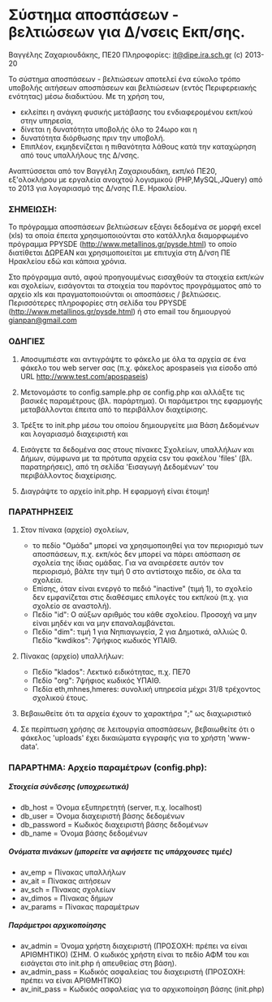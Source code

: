 # Σύστημα αποσπάσεων - βελτιώσεων για Δ/νσεις Εκπ/σης.
Βαγγέλης Ζαχαριουδάκης, ΠΕ20
Πληροφορίες: it@dipe.ira.sch.gr
(c) 2013-20

Το σύστημα αποσπάσεων - βελτιώσεων αποτελεί ένα εύκολο τρόπο υποβολής αιτήσεων αποσπάσεων και βελτιώσεων (εντός Περιφερειακής ενότητας)
μέσω διαδικτύου.
Με τη χρήση του, 
- εκλείπει η ανάγκη φυσικής μετάβασης του ενδιαφερομένου εκπ/κού στην υπηρεσία, 
- δίνεται η δυνατότητα υποβολής όλο το 24ωρο και η 
- δυνατότητα διόρθωσης πριν την υποβολή. 
- Επιπλέον, εκμηδενίζεται η πιθανότητα λάθους κατά την καταχώρηση από τους υπαλλήλους της Δ/νσης.

Αναπτύσσεται από τον Βαγγέλη Ζαχαριουδάκη, εκπ/κό ΠΕ20, εξ'ολοκλήρου με εργαλεία ανοιχτού λογισμικού (PHP,MySQL,JQuery) από το 2013 για λογαριασμό της Δ/νσης Π.Ε. Ηρακλείου.

### ΣΗΜΕΙΩΣΗ: 
Το πρόγραμμα αποσπάσεων βελτιώσεων εξάγει δεδομένα σε μορφή excel (xls) τα οποία έπειτα χρησιμοποιούνται
στο κατάλληλα διαμορφωμένο πρόγραμμα PPYSDE (http://www.metallinos.gr/pysde.html) το οποίο διατίθεται ΔΩΡΕΑΝ και
χρησιμοποιείται με επιτυχία στη Δ/νση ΠΕ Ηρακλείου εδώ και κάποια χρόνια.

Στο πρόγραμμα αυτό, αφού προηγουμένως εισαχθούν τα στοιχεία εκπ/κών και σχολείων, εισάγονται τα στοιχεία 
του παρόντος προγράμματος από το αρχείο xls και πραγματοποιούνται οι αποσπάσεις / βελτιώσεις.
Περισσότερες πληροφορίες στη σελίδα του PPYSDE (http://www.metallinos.gr/pysde.html) ή στο email του δημιουργού gianpan@gmail.com


### ΟΔΗΓΙΕΣ
1. Αποσυμπιέστε και αντιγράψτε το φάκελο με όλα τα αρχεία σε ένα φάκελο του web server σας (π.χ. φάκελος apospaseis για είσοδο από URL  http://www.test.com/apospaseis)

2. Μετονομάστε το config.sample.php σε config.php και αλλάξτε τις βασικές παραμέτρους (βλ. παράρτημα). Οι παράμετροι της εφαρμογής μεταβάλλονται έπειτα από το περιβάλλον διαχείρισης.

3. Τρέξτε το init.php μέσω του οποίου δημιουργείτε μια Βάση Δεδομένων και λογαριασμό διαχειριστή και

4. Εισάγετε τα δεδομένα σας στους πίνακες Σχολείων, υπαλλήλων και Δήμων, σύμφωνα με τα πρότυπα αρχεία csv του φακέλου 'files' (βλ. παρατηρήσεις), από τη σελίδα 'Εισαγωγή Δεδομένων' του περιβάλλοντος διαχείρισης.

4. Διαγράψτε το αρχείο init.php. Η εφαρμογή είναι έτοιμη!


### ΠΑΡΑΤΗΡΗΣΕΙΣ
1. Στον πίνακα (αρχείο) σχολείων, 
    * το πεδίο "Ομάδα" μπορεί να χρησιμοποιηθεί για τον περιορισμό των αποσπάσεων, π.χ. εκπ/κός δεν μπορεί να πάρει απόσπαση σε σχολεία της ίδιας ομάδας. 
Για να αναιρέσετε αυτόν τον περιορισμό, βάλτε την τιμή 0 στο αντίστοιχο πεδίο, σε όλα τα σχολεία. 
    * Επίσης, όταν είναι ενεργό το πεδιό "inactive" (τιμή 1), το σχολείο δεν εμφανίζεται στις διαθέσιμες επιλογές του εκπ/κού (π.χ. για σχολείο σε αναστολή).
    * Πεδίο "id": Ο αύξων αριθμός του κάθε σχολείου. Προσοχή να μην είναι μηδέν και να μην επαναλαμβάνεται.
    * Πεδίο "dim": τιμή 1 για Νηπιαγωγεία, 2 για Δημοτικά, αλλιώς 0. Πεδίο "kwdikos": 7ψήφιος κωδικός ΥΠΑΙΘ.

2. Πίνακας (αρχείο) υπαλλήλων: 
    * Πεδίο "klados": Λεκτικό ειδικότητας, π.χ. ΠΕ70
    * Πεδίο "org": 7ψήφιος κωδικός ΥΠΑΙΘ. 
    * Πεδία eth,mhnes,hmeres: συνολική υπηρεσία μέχρι 31/8 τρέχοντος σχολικού έτους.

3. Βεβαιωθείτε ότι τα αρχεία έχουν το χαρακτήρα ";" ως διαχωριστικό
4. Σε περίπτωση χρήσης σε λειτουργία αποσπάσεων, βεβαιωθείτε ότι ο φάκελος 'uploads' έχει δικαιώματα εγγραφής για το χρήστη 'www-data'.


### ΠΑΡΑΡΤΗΜΑ: Αρχείο παραμέτρων (config.php):

##### Στοιχεία σύνδεσης (υποχρεωτικά)
* db_host = Όνομα εξυπηρετητή (server, π.χ. localhost)
* db_user = Όνομα διαχειριστή βάσης δεδομένων
* db_password = Κωδικός διαχειριστή βάσης δεδομένων
* db_name = Όνομα βάσης δεδομένων

##### Ονόματα πινάκων (μπορείτε να αφήσετε τις υπάρχουσες τιμές)
* av_emp = Πίνακας υπαλλήλων
* av_ait = Πίνακας αιτήσεων
* av_sch = Πίνακας σχολείων
* av_dimos = Πίνακας δήμων
* av_params = Πίνακας παραμέτρων

##### Παράμετροι αρχικοποίησης
* av_admin = Όνομα χρήστη διαχειριστή (ΠΡΟΣΟΧΗ: πρέπει να είναι ΑΡΙΘΜΗΤΙΚΟ)
(ΣΗΜ. Ο κωδικός χρήστη είναι το πεδίο ΑΦΜ του και εισάγεται στο init.php ή απευθείας στη βάση).
* av_admin_pass = Κωδικός ασφαλείας του διαχειριστή (ΠΡΟΣΟΧΗ: πρέπει να είναι ΑΡΙΘΜΗΤΙΚΟ)
* av_init_pass = Κωδικός ασφαλείας για το αρχικοποίηση βάσης (init.php)
